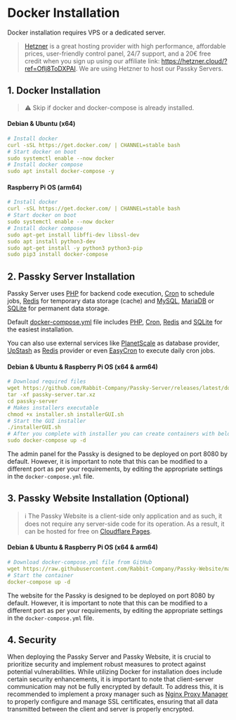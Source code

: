 # Docker Installation
Docker installation requires VPS or a dedicated server.

> [Hetzner](https://hetzner.cloud/?ref=Oflj8ToDXPAI) is a great hosting provider with high performance, affordable prices, user-friendly control panel, 24/7 support, and a 20€ free credit when you sign up using our affiliate link: https://hetzner.cloud/?ref=Oflj8ToDXPAI. We are using Hetzner to host our Passky Servers.

## 1. Docker Installation
> ⚠️ Skip if docker and docker-compose is already installed.

#### Debian & Ubuntu (x64)
```yaml
# Install docker
curl -sSL https://get.docker.com/ | CHANNEL=stable bash
# Start docker on boot
sudo systemctl enable --now docker
# Install docker compose
sudo apt install docker-compose -y
```
#### Raspberry Pi OS (arm64)
```yaml
# Install docker
curl -sSL https://get.docker.com/ | CHANNEL=stable bash
# Start docker on boot
sudo systemctl enable --now docker
# Install docker compose
sudo apt-get install libffi-dev libssl-dev
sudo apt install python3-dev
sudo apt-get install -y python3 python3-pip
sudo pip3 install docker-compose
```

## 2. Passky Server Installation
Passky Server uses [PHP](https://www.php.net/) for backend code execution, [Cron](https://en.wikipedia.org/wiki/Cron) to schedule jobs, [Redis](https://redis.io/) for temporary data storage (cache) and [MySQL](https://www.mysql.com/), [MariaDB](https://mariadb.org/) or [SQLite](https://www.sqlite.org/) for permanent data storage.

Default [docker-compose.yml](https://github.com/Rabbit-Company/Passky-Server/blob/main/docker-compose.yml) file includes [PHP](https://www.php.net/), [Cron](https://en.wikipedia.org/wiki/Cron), [Redis](https://redis.io/) and [SQLite](https://www.sqlite.org/) for the easiest installation.

You can also use external services like [PlanetScale](https://planetscale.com/) as database provider, [UpStash](https://upstash.com/) as [Redis](https://redis.io/) provider or even [EasyCron](https://www.easycron.com/) to execute daily cron jobs.

#### Debian & Ubuntu & Raspberry Pi OS (x64 & arm64)
```yaml
# Download required files
wget https://github.com/Rabbit-Company/Passky-Server/releases/latest/download/passky-server.tar.xz
tar -xf passky-server.tar.xz
cd passky-server
# Makes installers executable
chmod +x installer.sh installerGUI.sh
# Start the GUI installer
./installerGUI.sh
# After you complete with installer you can create containers with below command
sudo docker-compose up -d
```

The admin panel for the Passky is designed to be deployed on port 8080 by default. However, it is important to note that this can be modified to a different port as per your requirements, by editing the appropriate settings in the `docker-compose.yml` file.

## 3. Passky Website Installation (Optional)

> ℹ️ The Passky Website is a client-side only application and as such, it does not require any server-side code for its operation. As a result, it can be hosted for free on [Cloudflare Pages](https://pages.cloudflare.com/).

#### Debian & Ubuntu & Raspberry Pi OS (x64 & arm64)
```yaml
# Download docker-compose.yml file from GitHub
wget https://raw.githubusercontent.com/Rabbit-Company/Passky-Website/main/docker-compose.yml
# Start the container
docker-compose up -d
```

The website for the Passky is designed to be deployed on port 8080 by default. However, it is important to note that this can be modified to a different port as per your requirements, by editing the appropriate settings in the `docker-compose.yml` file.

## 4. Security

When deploying the Passky Server and Passky Website, it is crucial to prioritize security and implement robust measures to protect against potential vulnerabilities. While utilizing Docker for installation does include certain security enhancements, it is important to note that client-server communication may not be fully encrypted by default. To address this, it is recommended to implement a proxy manager such as [Nginx Proxy Manager](https://nginxproxymanager.com/) to properly configure and manage SSL certificates, ensuring that all data transmitted between the client and server is properly encrypted.